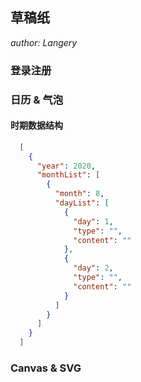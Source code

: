 ## 草稿纸

*author: Langery*

### 登录注册

### 日历 & 气泡

#### 时期数据结构

``` json
  [
    {
      "year": 2020,
      "monthList": [
        {
          "month": 8,
          "dayList": [
            {
              "day": 1,
              "type": "",
              "content": ""
            },
            {
              "day": 2,
              "type": "",
              "content": ""
            }
          ]
        }
      ]
    }
  ]
```

### Canvas & SVG
